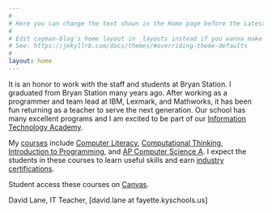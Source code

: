 ```yaml
---
#
# Here you can change the text shown in the Home page before the Latest Posts section.
#
# Edit cayman-blog's home layout in _layouts instead if you wanna make some changes
# See: https://jekyllrb.com/docs/themes/#overriding-theme-defaults
#
layout: home
---
```


It is an honor to work with the staff and students at Bryan Station. 
I graduated from Bryan Station many years ago. After working as a programmer 
and team lead at IBM, Lexmark, and Mathworks, it has been fun returning 
as a teacher to serve the next generation.
Our school has many excellent programs and I am excited to be part of our
<a href="https://bshs.fcps.net/academies/information-technology-academy">Information Technology Academy</a>.

My [courses](courses) include 
[Computer Literacy](complit),
[Computational Thinking](compthink),
[Introduction to Programming](introprog),
and [AP Computer Science A](csa). 
I expect the students in these courses to learn useful skills
and earn [industry certifications](certifications).

Student access these courses on [Canvas](http://fcps.net/canvas).

David Lane,
IT Teacher,
[david.lane at fayette.kyschools.us]
